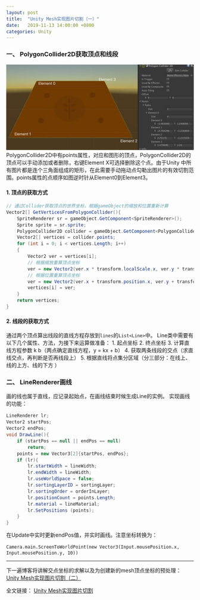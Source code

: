 ```yaml
---
layout: post
title:  "Unity Mesh实现图片切割（一）"
date:   2019-11-13 14:00:00 +0800
categories: Unity
---
```


### 一、 PolygonCollider2D获取顶点和线段
![在这里插入图片描述](/styles/images/slice_sprite/slice_polygon.png)
PolygonCollider2D中有points属性，对应和图形的顶点，PolygonCollider2D的顶点可以手动添加或者删除，右键Element X可选择删除这个点。由于Unity
中所有图片都是连个三角面组成的矩形，在此需要手动拖动点勾勒出图片的有效切割范围。points属性的点顺序如图逆时针从Element0到Element3。

#### 1. 顶点的获取方式
```C#
// 通过Collider获取顶点的世界坐标，根据gameObject的缩放和位置重新计算
Vector2[] GetVerticesFromPolygonCollider(){
	SpriteRenderer sr = gameObject.GetComponent<SpriteRenderer>();
	Sprite sprite = sr.sprite;
	PolygonCollider2D collider = gameObject.GetComponent<PolygonCollider2D>();
	Vector2[] vertices = collider.points;
	for (int i = 0; i < vertices.Length; i++)
	{
		Vector2 ver = vertices[i];
		// 根据缩放重算顶点坐标
		ver = new Vector2(ver.x * transform.localScale.x, ver.y * transform.localScale.y);
		// 根据位置重算顶点坐标
		ver = new Vector2(ver.x + transform.position.x, ver.y + transform.position.y);
		vertices[i] = ver;
	}
	return vertices;
}
```
#### 2. 线段的获取方式
通过两个顶点算出线段的直线方程存放到```lines```的```List<Line>```中。
Line类中需要有以下几个属性、方法，为接下来运算做准备：
	1. 起点坐标
	2. 终点坐标
	3. 计算直线方程参数 k b（两点确定直线方程，y = kx + b）
	4. 获取两条线段的交点（求直线交点，再判断是否再线段上）
	5. 根据直线将点集分区域（分三部分：在线上、线的上方、线的下方 ）
### 二、 LineRenderer画线
画的线也属于直线，应记录起始点，在画线结束时候生成Line的实例。
实现画线的功能：
```C#
LineRenderer lr;
Vector2 startPos;
Vector2 endPos;
void DrawLine(){
	if (startPos == null || endPos == null)
		return;
	points = new Vector3[2]{startPos, endPos};		
	if (lr){
		lr.startWidth = lineWidth; 
		lr.endWidth = lineWidth;
		lr.useWorldSpace = false;
		lr.sortingLayerID = sortingLayer;
		lr.sortingOrder = orderInLayer;
		lr.positionCount = points.Length;
		lr.material = lineMaterial;
		lr.SetPositions (points);
	}
}
```
在Update中实时更新endPos值，并实时画线。注意坐标转换为：
```
Camera.main.ScreenToWorldPoint(new Vector3(Input.mousePosition.x, Input.mousePosition.y, 10))
```
---
下一遍博客将讲解交点坐标的求解以及为创建新的mesh顶点坐标的预处理：
[Unity Mesh实现图片切割（二）](https://yiyuan1130.github.io/unity/2019/11/13/slice_sprite_2.html)

全文链接： [Unity Mesh实现图片切割](https://yiyuan1130.github.io/unity/2019/11/13/slice_sprite_start.html)
